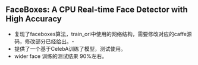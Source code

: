 ## FaceBoxes: A CPU Real-time Face Detector with High Accuracy
- 复现了faceboxes算法，train_ori中使用的网络结构，需要修改对应的caffe源码，修改部分已经给出。-
- 提供了一个基于CelebA训练了模型，测试使用。
- wider face 训练的测试结果 90%左右。
